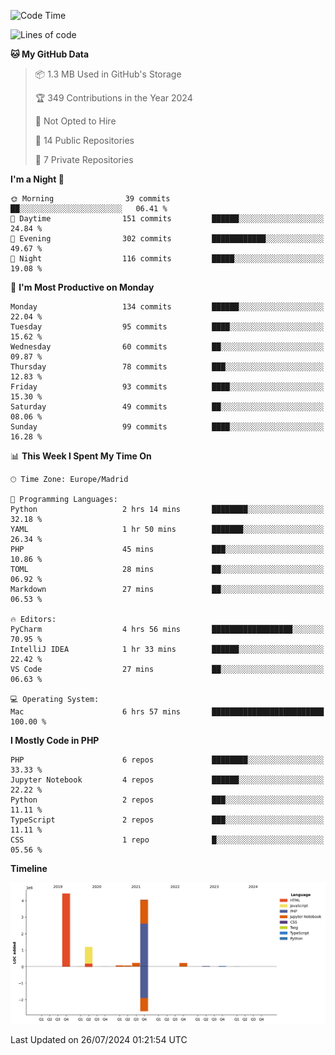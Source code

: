 <!--START_SECTION:waka-->
![Code Time](http://img.shields.io/badge/Code%20Time-279%20hrs%209%20mins-blue)

![Lines of code](https://img.shields.io/badge/From%20Hello%20World%20I%27ve%20Written-10.3%20million%20lines%20of%20code-blue)

**🐱 My GitHub Data** 

> 📦 1.3 MB Used in GitHub's Storage 
 > 
> 🏆 349 Contributions in the Year 2024
 > 
> 🚫 Not Opted to Hire
 > 
> 📜 14 Public Repositories 
 > 
> 🔑 7 Private Repositories 
 > 
**I'm a Night 🦉** 

```text
🌞 Morning                39 commits          ██░░░░░░░░░░░░░░░░░░░░░░░   06.41 % 
🌆 Daytime                151 commits         ██████░░░░░░░░░░░░░░░░░░░   24.84 % 
🌃 Evening                302 commits         ████████████░░░░░░░░░░░░░   49.67 % 
🌙 Night                  116 commits         █████░░░░░░░░░░░░░░░░░░░░   19.08 % 
```
📅 **I'm Most Productive on Monday** 

```text
Monday                   134 commits         ██████░░░░░░░░░░░░░░░░░░░   22.04 % 
Tuesday                  95 commits          ████░░░░░░░░░░░░░░░░░░░░░   15.62 % 
Wednesday                60 commits          ██░░░░░░░░░░░░░░░░░░░░░░░   09.87 % 
Thursday                 78 commits          ███░░░░░░░░░░░░░░░░░░░░░░   12.83 % 
Friday                   93 commits          ████░░░░░░░░░░░░░░░░░░░░░   15.30 % 
Saturday                 49 commits          ██░░░░░░░░░░░░░░░░░░░░░░░   08.06 % 
Sunday                   99 commits          ████░░░░░░░░░░░░░░░░░░░░░   16.28 % 
```


📊 **This Week I Spent My Time On** 

```text
🕑︎ Time Zone: Europe/Madrid

💬 Programming Languages: 
Python                   2 hrs 14 mins       ████████░░░░░░░░░░░░░░░░░   32.18 % 
YAML                     1 hr 50 mins        ███████░░░░░░░░░░░░░░░░░░   26.34 % 
PHP                      45 mins             ███░░░░░░░░░░░░░░░░░░░░░░   10.86 % 
TOML                     28 mins             ██░░░░░░░░░░░░░░░░░░░░░░░   06.92 % 
Markdown                 27 mins             ██░░░░░░░░░░░░░░░░░░░░░░░   06.53 % 

🔥 Editors: 
PyCharm                  4 hrs 56 mins       ██████████████████░░░░░░░   70.95 % 
IntelliJ IDEA            1 hr 33 mins        ██████░░░░░░░░░░░░░░░░░░░   22.42 % 
VS Code                  27 mins             ██░░░░░░░░░░░░░░░░░░░░░░░   06.63 % 

💻 Operating System: 
Mac                      6 hrs 57 mins       █████████████████████████   100.00 % 
```

**I Mostly Code in PHP** 

```text
PHP                      6 repos             ████████░░░░░░░░░░░░░░░░░   33.33 % 
Jupyter Notebook         4 repos             ██████░░░░░░░░░░░░░░░░░░░   22.22 % 
Python                   2 repos             ███░░░░░░░░░░░░░░░░░░░░░░   11.11 % 
TypeScript               2 repos             ███░░░░░░░░░░░░░░░░░░░░░░   11.11 % 
CSS                      1 repo              █░░░░░░░░░░░░░░░░░░░░░░░░   05.56 % 
```



**Timeline**

![Lines of Code chart](https://raw.githubusercontent.com/danisoronellas/danisoronellas/main/assets/bar_graph.png)


 Last Updated on 26/07/2024 01:21:54 UTC
<!--END_SECTION:waka-->
